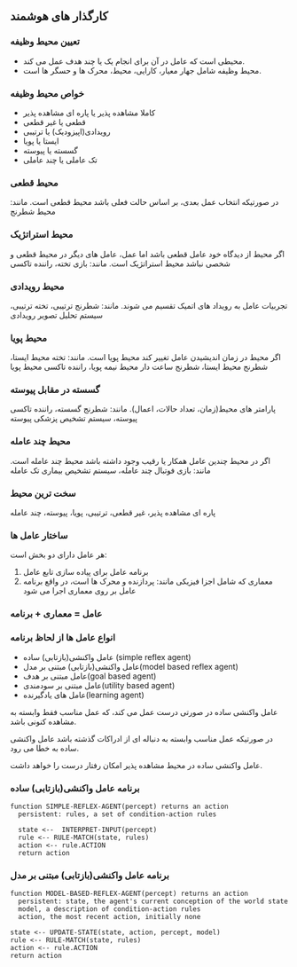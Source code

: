 ## کارگذار های هوشمند

### تعیین محیط وظیفه
- محیطی است که عامل در آن برای انجام یک یا چند هدف عمل می کند.
- محیط وظیفه شامل جهار معیار، کارایی، محیط، محرک ها و حسگر ها است.

### خواص محیط وظیفه
- کاملا مشاهده پذیر یا پاره ای مشاهده پذیر
- قطعی یا غیر قطعی
- رویدادی(اپیزودیک) یا ترتیبی
- ایستا یا پویا
- گسسته یا پیوسته
- تک عاملی یا چند عاملی

### محیط قطعی
در صورتیکه انتخاب عمل بعدی، بر اساس حالت فعلی باشد محیط قطعی است. مانند: محیط شطرنج

### محیط استراتژیک
اگر محیط از دیدگاه خود عامل قطعی باشد اما عمل، عامل های دیگر در محیط قطعی و شخصی نباشد محیط استراتژیک است. مانند: بازی تخته، راننده تاکسی

### محیط رویدادی
تجربیات عامل به رویداد های اتمیک تقسیم می شوند. مانند: شطرنج ترتیبی، تخته ترتیبی، سیستم تحلیل تصویر رویدادی

### محیط پویا
اگر محیط در زمان اندیشیدن عامل تغییر کند محیط پویا است. مانند: تخته محیط ایستا، شطرنج محیط ایستا، شطرنج ساعت دار محیط نیمه پویا، راننده تاکسی محیط پویا

### گسسته در مقابل پیوسته
پارامتر های محیط(زمان، تعداد حالات، اعمال). مانند: شطرنج گسسته، راننده تاکسی پیوسته، سیستم تشخیص پزشکی پیوسته

### محیط چند عامله
اگر در محیط چندین عامل همکار یا رقیب وجود داشته باشد محیط چند عامله است. مانند: بازی فوتبال چند عامله، سیستم تشخیص بیماری تک عامله

### سخت ترین محیط
پاره ای مشاهده پذیر، غیر قطعی، ترتیبی، پویا، پیوسته، چند عامله

### ساختار عامل ها
هر عامل دارای دو بخش است:
1. برنامه عامل برای پیاده سازی تابع عامل
2. معماری که شامل اجزا فیزیکی مانند: پردازنده و محرک ها است، در واقع برنامه عامل بر روی معماری اجرا می شود

### عامل = معماری + برنامه

### انواع عامل ها از لحاظ برنامه
- عامل واکنشی(بازتابی) ساده (simple reflex agent)
- عامل واکنشی(بازتابی) مبتنی بر مدل(model based reflex agent)
- عامل مبتنی بر هدف(goal based agent)
- عامل مبتنی بر سودمندی(utility based agent)
- عامل های یادگیرنده(learning agent)

عامل واکنشی ساده در صورتی درست عمل می کند، که عمل مناسب فقط وابسته به مشاهده کنونی باشد.

در صورتیکه عمل مناسب وابسته به دنباله ای از ادراکات گذشته باشد عامل واکنشی ساده به خطا می رود.

عامل واکنشی ساده در محیط مشاهده پذیر امکان رفتار درست را خواهد داشت.

### برنامه عامل واکنشی(بازتابی) ساده
```pseudocode
function SIMPLE-REFLEX-AGENT(percept) returns an action
  persistent: rules, a set of condition-action rules
  
  state <--  INTERPRET-INPUT(percept)
  rule <-- RULE-MATCH(state, rules)
  action <-- rule.ACTION
  return action
```
### برنامه عامل واکنشی(بازتابی) مبتنی بر مدل
```pseudocode
function MODEL-BASED-REFLEX-AGENT(percept) returns an action
  persistent: state, the agent's current conception of the world state
  model, a description of condition-action rules
  action, the most recent action, initially none
  
state <-- UPDATE-STATE(state, action, percept, model)
rule <-- RULE-MATCH(state, rules)
action <-- rule.ACTION
return action
```
